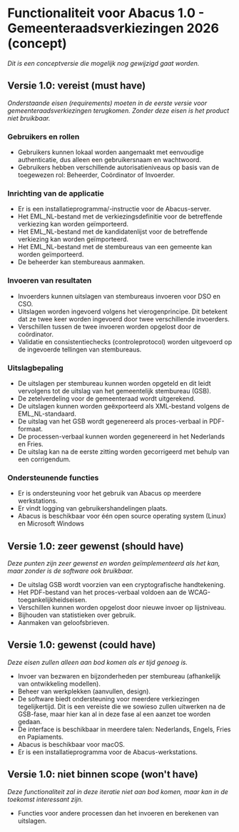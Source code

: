 # Functionaliteit voor Abacus 1.0 - Gemeenteraadsverkiezingen 2026 (concept)

*Dit is een conceptversie die mogelijk nog gewijzigd gaat worden.*

## Versie 1.0: vereist (must have)

*Onderstaande eisen (requirements) moeten in de eerste versie voor gemeenteraadsverkiezingen terugkomen. Zonder deze eisen is het product niet bruikbaar.*

### Gebruikers en rollen

- Gebruikers kunnen lokaal worden aangemaakt met eenvoudige authenticatie, dus alleen een gebruikersnaam en wachtwoord.
- Gebruikers hebben verschillende autorisatieniveaus op basis van de toegewezen rol: Beheerder, Coördinator of Invoerder.

### Inrichting van de applicatie

- Er is een installatieprogramma/-instructie voor de Abacus-server.
- Het EML_NL-bestand met de verkiezingsdefinitie voor de betreffende verkiezing kan worden geïmporteerd.
- Het EML_NL-bestand met de kandidatenlijst voor de betreffende verkiezing kan worden geïmporteerd.
- Het EML_NL-bestand met de stembureaus van een gemeente kan worden geïmporteerd.
- De beheerder kan stembureaus aanmaken.

### Invoeren van resultaten

- Invoerders kunnen uitslagen van stembureaus invoeren voor DSO en CSO.
- Uitslagen worden ingevoerd volgens het vierogenprincipe. Dit betekent dat ze twee keer worden ingevoerd door twee verschillende invoerders.
- Verschillen tussen de twee invoeren worden opgelost door de coördinator.
- Validatie en consistentiechecks (controleprotocol) worden uitgevoerd op de ingevoerde tellingen van stembureaus.

### Uitslagbepaling

- De uitslagen per stembureau kunnen worden opgeteld en dit leidt vervolgens tot de uitslag van het gemeentelijk stembureau (GSB).
- De zetelverdeling voor de gemeenteraad wordt uitgerekend.
- De uitslagen kunnen worden geëxporteerd als XML-bestand volgens de EML_NL-standaard.
- De uitslag van het GSB wordt gegenereerd als proces-verbaal in PDF-formaat.
- De processen-verbaal kunnen worden gegenereerd in het Nederlands en Fries.
- De uitslag kan na de eerste zitting worden gecorrigeerd met behulp van een corrigendum.

### Ondersteunende functies

- Er is ondersteuning voor het gebruik van Abacus op meerdere werkstations.
- Er vindt logging van gebruikershandelingen plaats.
- Abacus is beschikbaar voor één open source operating system (Linux) en Microsoft Windows

## Versie 1.0: zeer gewenst (should have)

*Deze punten zijn zeer gewenst en worden geïmplementeerd als het kan, maar zonder is de software ook bruikbaar.*

- De uitslag GSB wordt voorzien van een cryptografische handtekening.
- Het PDF-bestand van het proces-verbaal voldoen aan de WCAG-toegankelijkheidseisen.
- Verschillen kunnen worden opgelost door nieuwe invoer op lijstniveau.
- Bijhouden van statistieken over gebruik.
- Aanmaken van geloofsbrieven.

## Versie 1.0: gewenst (could have)

*Deze eisen zullen alleen aan bod komen als er tijd genoeg is.*

- Invoer van bezwaren en bijzonderheden per stembureau (afhankelijk van ontwikkeling modellen).
- Beheer van werkplekken (aanvullen, design).
- De software biedt ondersteuning voor meerdere verkiezingen tegelijkertijd. Dit is een vereiste die we sowieso zullen uitwerken na de GSB-fase, maar hier kan al in deze fase al een aanzet toe worden gedaan.
- De interface is beschikbaar in meerdere talen: Nederlands, Engels, Fries en Papiaments.
- Abacus is beschikbaar voor macOS.
- Er is een installatieprogramma voor de Abacus-werkstations.

## Versie 1.0: niet binnen scope (won't have)

*Deze functionaliteit zal in deze iteratie niet aan bod komen, maar kan in de toekomst interessant zijn.*

- Functies voor andere processen dan het invoeren en berekenen van uitslagen.
